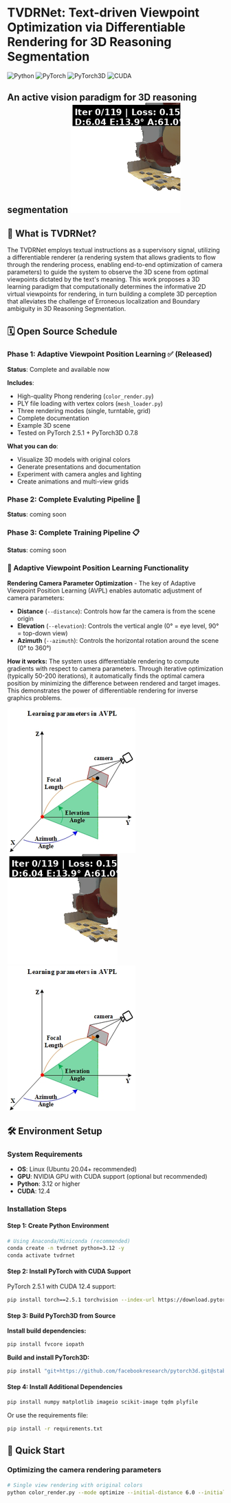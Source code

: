 # TVDRNet: Text-driven Viewpoint Optimization via Differentiable Rendering for 3D Reasoning Segmentation

![Python](https://img.shields.io/badge/Python-3.12-blue)
![PyTorch](https://img.shields.io/badge/PyTorch-2.5.1-orange)
![PyTorch3D](https://img.shields.io/badge/PyTorch3D-0.7.8-green)
![CUDA](https://img.shields.io/badge/CUDA-12.4-brightgreen)

**An active vision paradigm for 3D reasoning segmentation**
![image](https://github.com/hangjiaqi1/TVDRNet/blob/main/optimization_process.gif?v=1) 
---

## 📖 What is TVDRNet?

The TVDRNet employs textual instructions as a supervisory signal, utilizing a differentiable renderer (a rendering system that allows gradients to flow through the rendering process, enabling end-to-end optimization of camera parameters) to guide the system to observe the 3D scene from optimal viewpoints dictated by the text's meaning. This work proposes a 3D learning paradigm that computationally determines the informative 2D virtual viewpoints for rendering, in turn building a complete 3D perception that alleviates the challenge of Erroneous localization and Boundary ambiguity in 3D Reasoning Segmentation. 

## 🗓️ Open Source Schedule

### Phase 1: Adaptive Viewpoint Position Learning ✅ (Released)

**Status**: Complete and available now

**Includes**:
- High-quality Phong rendering (`color_render.py`)
- PLY file loading with vertex colors (`mesh_loader.py`)
- Three rendering modes (single, turntable, grid)
- Complete documentation
- Example 3D scene
- Tested on PyTorch 2.5.1 + PyTorch3D 0.7.8

**What you can do**:
- Visualize 3D models with original colors
- Generate presentations and documentation
- Experiment with camera angles and lighting
- Create animations and multi-view grids

### Phase 2: Complete Evaluting Pipeline 🚧 

**Status**: coming soon



### Phase 3: Complete Training Pipeline 📋

**Status**: coming soon






### 🎯 Adaptive Viewpoint Position Learning Functionality

**Rendering Camera Parameter Optimization** - The key of Adaptive Viewpoint Position Learning (AVPL) enables automatic adjustment of camera parameters:

- **Distance** (`--distance`): Controls how far the camera is from the scene origin
- **Elevation** (`--elevation`): Controls the vertical angle (0° = eye level, 90° = top-down view)
- **Azimuth** (`--azimuth`): Controls the horizontal rotation around the scene (0° to 360°)

**How it works:** The system uses differentiable rendering to compute gradients with respect to camera parameters. Through iterative optimization (typically 50-200 iterations), it automatically finds the optimal camera position by minimizing the difference between rendered and target images. This demonstrates the power of differentiable rendering for inverse graphics problems.

<img src="https://github.com/hangjiaqi1/TVDRNet/blob/main/avpl.jpg"><img src="https://github.com/hangjiaqi1/TVDRNet/blob/main/optimization_process.gif"><img src="https://github.com/hangjiaqi1/TVDRNet/blob/main/avpl.jpg"/>



## 🛠️ Environment Setup

### System Requirements

- **OS**: Linux (Ubuntu 20.04+ recommended)
- **GPU**: NVIDIA GPU with CUDA support (optional but recommended)
- **Python**: 3.12 or higher
- **CUDA**: 12.4


### Installation Steps

#### Step 1: Create Python Environment

```bash
# Using Anaconda/Miniconda (recommended)
conda create -n tvdrnet python=3.12 -y
conda activate tvdrnet
```

#### Step 2: Install PyTorch with CUDA Support

PyTorch 2.5.1 with CUDA 12.4 support:

```bash
pip install torch==2.5.1 torchvision --index-url https://download.pytorch.org/whl/cu124
```

#### Step 3: Build PyTorch3D from Source



**Install build dependencies:**

```bash
pip install fvcore iopath
```

**Build and install PyTorch3D:**

```bash
pip install "git+https://github.com/facebookresearch/pytorch3d.git@stable"
```


#### Step 4: Install Additional Dependencies

```bash
pip install numpy matplotlib imageio scikit-image tqdm plyfile
```

Or use the requirements file:

```bash
pip install -r requirements.txt
```



## 🚀 Quick Start

### Optimizing the camera rendering parameters

```bash
# Single view rendering with original colors
python color_render.py --mode optimize --initial-distance 6.0 --initial-elevation 45.0 --initial-azimuth 90.0 --iterations 120 --image-size 256
```

